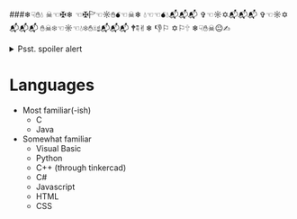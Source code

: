 ###❄︎☟︎✋︎💧︎ ☠︎☜︎✠︎❄︎ ☜︎✠︎🏱︎☜︎☼︎✋︎💣︎☜︎☠︎❄︎ 💧︎☜︎☜︎💣︎💧︎📬︎📬︎📬︎ ✞︎☜︎☼︎✡︎📬︎📬︎📬︎ ✞︎☜︎☼︎✡︎📬︎📬︎📬︎ ✋︎☠︎❄︎☜︎☼︎☜︎💧︎❄︎✋︎☠︎☝︎📬︎📬︎📬︎ 🕈︎☟︎✌︎❄︎ 👎︎⚐︎ ✡︎⚐︎🕆︎ ❄︎☟︎✋︎☠︎😐︎✍︎

<details>
  <summary>Psst. spoiler alert</summary>
  Both of them are still work-in progress (and by that I mean they don't have anything yet LMAO):
  
  - Personal Website: https://pieisspy.neocities.org/ 
  
  - Portfolio Website: https://pieisspy.github.io/
</details>

# Languages
- Most familiar(-ish)
  - C
  - Java
- Somewhat familiar
  - Visual Basic
  - Python
  - C++ (through tinkercad)
  - C#
  - Javascript
  - HTML
  - CSS
